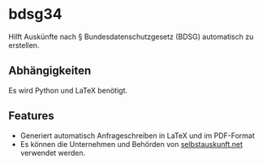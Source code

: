 # bdsg34

Hilft Auskünfte nach § Bundesdatenschutzgesetz (BDSG) automatisch zu
erstellen.

## Abhängigkeiten

Es wird Python und LaTeX benötigt.
## Features

  - Generiert automatisch Anfrageschreiben in LaTeX und im PDF-Format
  - Es können die Unternehmen und Behörden von
    [selbstauskunft.net](https://selbstauskunft.net/) verwendet werden.
